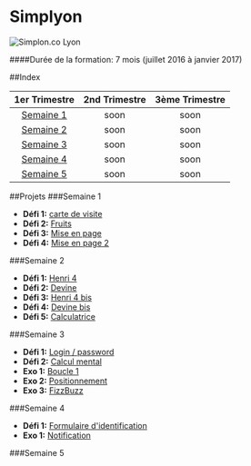 # Simplyon
![Simplon.co Lyon](http://lyon.simplon.co/wp-content/uploads/2015/08/142326-Simplon-logo-simplon.lyon-polygone-300x229.jpg)

####Durée de la formation:
7 mois (juillet 2016 à janvier 2017)

##Index

| 1er Trimestre       | 2nd Trimestre           | 3ème Trimestre  |
| :-------------: |:-------------:| :-----:|
| [Semaine 1](#semaine-1)      | soon | soon |
| [Semaine 2](#semaine-2)     | soon      |   soon |
| [Semaine 3](#semaine-3) |  soon      |    soon |
| [Semaine 4](#semaine-4)      | soon | soon |
| [Semaine 5](#semaine-5)      | soon | soon |


##Projets
###Semaine 1 <a id="semaine-1"></a>
* **Défi 1:** [carte de visite](https://github.com/myrNG/Simplyon/tree/master/_carte-visite)
* **Défi 2:** [Fruits](https://github.com/myrNG/Simplyon/tree/master/_fruits)
* **Défi 3:** [Mise en page](https://github.com/myrNG/Simplyon/tree/master/_defi3)
* **Défi 4:** [Mise en page 2](https://github.com/myrNG/Simplyon/tree/master/_defi4)

###Semaine 2 <a id="semaine-2"></a>
* **Défi 1:** [Henri 4](https://github.com/simplyon2/exemples/blob/master/4-intro-js/chevalblanc-suite.html)
* **Défi 2:** [Devine](https://github.com/myrNG/Simplyon/blob/master/Semaine2/js/devine.html)
* **Défi 3:** [Henri 4 bis](https://github.com/myrNG/Simplyon/blob/master/Semaine2/js/henri4bis.html)
* **Défi 4:** [Devine bis](https://github.com/myrNG/Simplyon/blob/master/Semaine2/js/random.html)
* **Défi 5:** [Calculatrice](https://github.com/myrNG/Simplyon/blob/master/Semaine2/js/calculatrice.html)



###Semaine 3 <a id="semaine-3"></a>
* **Défi 1:** [Login / password](https://github.com/myrNG/Simplyon/blob/master/Semaine3/login.html)
* **Défi 2:** [Calcul mental]()
* **Exo 1:** [Boucle 1](https://github.com/myrNG/Simplyon/blob/master/Semaine3/boucles1.html)
* **Exo 2:** [Positionnement](https://github.com/myrNG/Simplyon/blob/master/Semaine3/position.html)
* **Exo 3:** [FizzBuzz](https://github.com/myrNG/Simplyon/blob/master/Semaine3/fizzBuzz.html)

###Semaine 4 <a id="semaine-4"></a>
* **Défi 1:** [Formulaire d'identification](https://github.com/myrNG/Simplyon/tree/master/Semaine4/formulaire)
* **Exo 1:** [Notification](https://github.com/myrNG/Simplyon/blob/master/Semaine4/notification.html)

###Semaine 5 <a id="semaine-5"></a>
